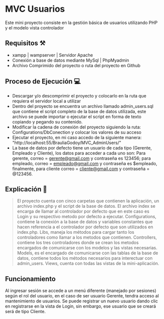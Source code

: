 # MVC Usuarios

Este mini proyecto consiste en la gestión básica de usuarios utilizando PHP y el modelo vista controlador

## Requisitos ⚒️

- xampp | wampserver | Servidor Apache
- Conexión a base de datos mediante MySql | PhpMyadmin
- Archivo Comprimido del proyecto o ruta del proyecto en Github

## Proceso de Ejecución 💻

- Descargar y/o descomprimir el proyecto y colocarlo en la ruta que requiera el servidor local a utilizar
- Dentro del proyecto se encuentra un archivo llamado admin_users.sql que contiene el script completo de la base de datos utilizada, este archivo se puede importar o ejecutar el script en forma de texto copiando y pegando su contenido.
- Modificar la cadena de conexión del proyecto siguiendo la ruta: Configurations/DbConection y colocar los valores de su acceso
- Ejecutar el proyecto, en mi caso accedo de la siguiente manera: "http://localhost:55/BrauliaGodoy/MVC_AdminUsers/"
- La base de datos por defecto tiene un usuario de cada tipo (Gerente, Empleado y Cliente), los datos para acceder a cada uno son: Para gerente, correo = gerente@gmail.com y contraseña es 123456; para empleado, correo = empleado@gmail.com y contraseña es $empleado, finalmente, para cliente correo = cliente@gmail.com y contraseña = @123456.

## Explicación ​📄​

> El proyecto cuenta con cinco carpetas que contienen la aplicación, un archivo index.php y el script de la base de datos.
>El archivo index se encarga de llamar al controlador por defecto que en este caso es Login y su respectivo metodo por defecto a ejecutar.
>Configurations, contiene la conexión a la base de datos y variables constantes que hacen referencia a el controlador por defecto que son utilizados en index.php.
>Libs, maneja los métodos para cargar tanto los controladores como llamar a los metodos que contienen.
>Controllers, contiene los tres controladores donde se crean los metodos encargados de comunicarse con los modelos y las vistas necesarias.
>Models, es el encargado de comunicarse con las tablas de la base de datos, contiene todos los métodos necesarios para interectuar con admin_users.
>Views, cuenta con todas las vistas de la mini-aplicación.

## Funcionamiento

Al ingresar sesión se accede a un menú diferente (manejado por sesiones) según el rol del usuario, en el caso de ser usuario Gerente, tendra acceso al mantenimiento de usuarios.
Se puede registrar un nuevo usuario dando clic en registrarse en la vista de Login, sin embargo, ese usuario que se creará será de tipo Cliente.
